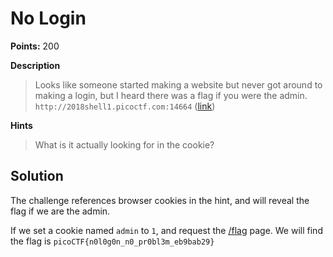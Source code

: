 # No Login

**Points:** 200

**Description**
> Looks like someone started making a website but never got around to making a login, but I heard there was a flag if you were the admin. `http://2018shell1.picoctf.com:14664` ([link](http://2018shell1.picoctf.com:14664))

**Hints**
> What is it actually looking for in the cookie?

## Solution

The challenge references browser cookies in the hint, and will reveal the flag if we are the admin.

If we set a cookie named `admin` to `1`, and request the [/flag](http://2018shell1.picoctf.com:14664/flag) page. We will find the flag is `picoCTF{n0l0g0n_n0_pr0bl3m_eb9bab29}`